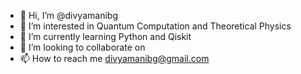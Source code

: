 - 👋 Hi, I’m @divyamanibg
- 👀 I’m interested in Quantum Computation and Theoretical Physics
- 🌱 I’m currently learning Python and Qiskit 
- 💞️ I’m looking to collaborate on 
- 📫 How to reach me divyamanibg@gmail.com

<!---
divyamanibg/divyamanibg is a ✨ special ✨ repository because its `README.md` (this file) appears on your GitHub profile.
You can click the Preview link to take a look at your changes.
--->

